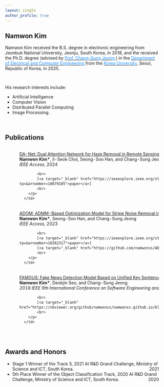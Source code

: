 ```yaml
---
layout: single
author_profile: true
---
```


<h2>Namwon Kim</h2>

Namwon Kim received the B.S. degree in electronic engineering from Jeonbuk National University, Jeonju, South Korea, in 2018, and the received the Ph.D. degree (advised by [<font color='dodgerblue'> Prof. Chang-Sung Jeong </font>](https://koreauniv.pure.elsevier.com/en/persons/chang-sung-jeong)) in the [<font color='dodgerblue'> Department of Electrical and Computer Engineering </font>](https://ee.korea.ac.kr/eng/main/main.html) from the [<font color='dodgerblue'> Korea University</font>](https://www.korea.edu/), Seoul, Republic of Korea, in 2025.

<br/>

His research interests include:
- Artificial Intelligence
- Computer Vision
- Distributed Parallel Computing
- Image Processing.

<br/>

<h2>Publications</h2>
<table style="width:100%;border:0px;border-spacing:0px;border-collapse:separate;margin-right:auto;margin-left:auto;">
  <tbody>
  <!--             DA-Net-->
  <tr>
      <td style="padding:20px;width:35%;vertical-align:middle">
          <img src='images/DA-Net.png' width="250">
      </td>
      <td width="75%" valign="middle">
        <p>
            <a target="_blank" href="https://ieeexplore.ieee.org/document/10679105">
                <papertitle>
                  DA-Net: Dual Attention Network for Haze Removal in Remote Sensing Image
                </papertitle>
            </a>
            <br>
            <b>Namwon Kim*</b>, Il-Seok Choi, Seong-Soo Han, and Chang-Sung Jeong
            <br>
            <em>IEEE Access</em>, 2024

            <br>
            [<a target="_blank" href="https://ieeexplore.ieee.org/stamp/stamp.jsp?tp=&arnumber=10679105">paper</a>]
            <br>
        </p>
      </td>
  </tr>
  <!--             ADOM-->
  <tr>
      <td style="padding:20px;width:35%;vertical-align:middle">
          <img src='images/adom.png' width="250">
      </td>
      <td width="75%" valign="middle">
        <p>
            <a target="_blank" href="https://ieeexplore.ieee.org/document/10262317">
                <papertitle>
                  ADOM: ADMM-Based Optimization Model for Stripe Noise Removal in Remote Sensing Image
                </papertitle>
            </a>
            <br>
            <b>Namwon Kim*</b>, Seong-Soo Han, and Chang-Sung Jeong
            <br>
            <em>IEEE Access</em>, 2023

            <br>
            [<a target="_blank" href="https://ieeexplore.ieee.org/stamp/stamp.jsp?tp=&arnumber=10262317">paper</a>]
            [<a target="_blank" href="https://github.com/namwonss/ADOM">code</a>]
            <br>
        </p>
      </td>
  </tr>
  <!--             FAMOUS-->
  <tr>
      <td style="padding:20px;width:35%;vertical-align:middle">
          <img src='images/FAMOUS.png' width="250">
      </td>
      <td width="75%" valign="middle">
        <p>
            <a target="_blank" href="https://ieeexplore.ieee.org/document/8663864">
                <papertitle>
                  FAMOUS: Fake News Detection Model Based on Unified Key Sentence Information
                </papertitle>
            </a>
            <br>
            <b>Namwon Kim*</b>, Deokjin Seo, and Chang-Sung Jeong
            <br>
            <em>2018 IEEE 9th International Conference on Software Engineering and Service Science (ICSESS)</em>, 2018

            <br>
            [<a target="_blank" href="https://nbviewer.org/github/namwonss/namwonss.github.io/blob/master/images/famous.pdf">paper</a>]
            <br>
        </p>
      </td>
  </tr>

  </tbody>
</table>

<br/>

<h2>Awards and Honors</h2>
<table style="width:100%;border:0px;border-spacing:0px;border-collapse:separate;margin-right:auto;margin-left:auto;">
    <tbody>
    <tr>
        <ul>
            <li>
                Stage 1 Winner of the Track 5, 2021 AI R&D Grand Challenge, Ministry of Science and ICT, South Korea.
                <div style="float:right; text-align:right">2021</div>
            </li>
            <li>
                5th Place Winner of the Object Classification Track, 2020 AI R&D Grand Challenge, Ministry of Science and ICT, South Korea.
                <div style="float:right; text-align:right">2020</div>
            </li>
        </ul>
    </tr>
    </tbody>
</table>
    



<br/><br/><br/><br/>

<script type="text/javascript" id="clustrmaps" src="//cdn.clustrmaps.com/map_v2.js?cl=2d78ad&w=500&t=tt&d=9n7XmY2J_uslkPyd-OJqi7ZPT-U-vdL-bqFJ1LKAZEI&co=ffffff&ct=000000"></script>

